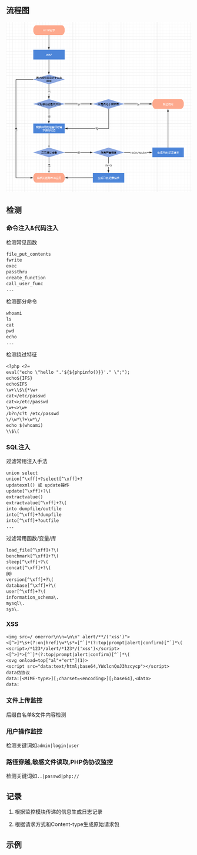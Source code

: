 ## 流程图

![](1.png)

## 检测

### 命令注入&代码注入

检测常见函数

```
file_put_contents
fwrite
exec
passthru
create_function
call_user_func
...
```

检测部分命令

```
whoami
ls
cat
pwd
echo
...
```

检测绕过特征

```
<?php <?=
eval("echo \"hello ".'${${phpinfo()}}'." \";");
echo${IFS}
echo$IFS
\w+\\$\{*\w+
cat</etc/passwd
cat<>/etc/passwd
\w+<>\w+
/b?n/c?t /etc/passwd
\/\w*\?+\w*\/
echo $(whoami)
\\$\(
```

### SQL注入

过滤常用注入手法

```
union select
union[^\xff]+?select[^\xff]+?
updatexml() 或 update操作
update[^\xff]+?\(
extractvalue()
extractvalue[^\xff]+?\(
into dumpfile/outfile
into[^\xff]+?dumpfile
into[^\xff]+?outfile
...
```

过滤常用函数/变量/库

```
load_file[^\xff]+?\(
benchmark[^\xff]+?\(
sleep[^\xff]+?\(
concat[^\xff]+?\(
@@
version[^\xff]+?\(
database[^\xff]+?\(
user[^\xff]+?\(
information_schema\.
mysql\.
sys\.
```

### XSS

```
<img src=/ onerror\n\n=\n\n" alert/**/('xss')">
<[^>]*\s+(?:on|href)\w*\s*=[^`]*(?:top|prompt|alert|confirm)[^`]*\(
<script>/*123*/alert/*123*/('xss')</script>
<[^>]*>[^`]*(?:top|prompt|alert|confirm)[^`]*\(
<svg onload=top["al"+"ert"](1)>
<script src="data:text/html;base64,YWxlcnQoJ3hzcycp"></script>
data伪协议
data:[<MIME-type>][;charset=<encoding>][;base64],<data>
data:
```

### 文件上传监控

后缀白名单&文件内容检测

### 用户操作监控

检测关键词如`admin|login|user`

### 路径穿越,敏感文件读取,PHP伪协议监控

检测关键词如`..|passwd|php://`

## 记录

1. 根据监控模块传递的信息生成日志记录

2. 根据请求方式和Content-type生成原始请求包

## 示例
